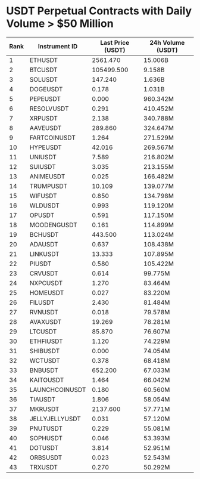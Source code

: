 # USDT Perpetual Contracts with Daily Volume > $50 Million

| Rank | Instrument ID | Last Price (USDT) | 24h Volume (USDT) |
|------|---------------|-------------------|-------------------|
| 1 | ETHUSDT | 2561.470 | 15.006B |
| 2 | BTCUSDT | 105499.500 | 9.158B |
| 3 | SOLUSDT | 147.240 | 1.636B |
| 4 | DOGEUSDT | 0.178 | 1.031B |
| 5 | PEPEUSDT | 0.000 | 960.342M |
| 6 | RESOLVUSDT | 0.291 | 410.452M |
| 7 | XRPUSDT | 2.138 | 340.788M |
| 8 | AAVEUSDT | 289.860 | 324.647M |
| 9 | FARTCOINUSDT | 1.264 | 271.529M |
| 10 | HYPEUSDT | 42.016 | 269.567M |
| 11 | UNIUSDT | 7.589 | 216.802M |
| 12 | SUIUSDT | 3.035 | 213.155M |
| 13 | ANIMEUSDT | 0.025 | 166.482M |
| 14 | TRUMPUSDT | 10.109 | 139.077M |
| 15 | WIFUSDT | 0.850 | 134.798M |
| 16 | WLDUSDT | 0.993 | 119.120M |
| 17 | OPUSDT | 0.591 | 117.150M |
| 18 | MOODENGUSDT | 0.161 | 114.899M |
| 19 | BCHUSDT | 443.500 | 113.024M |
| 20 | ADAUSDT | 0.637 | 108.438M |
| 21 | LINKUSDT | 13.333 | 107.895M |
| 22 | PIUSDT | 0.580 | 105.422M |
| 23 | CRVUSDT | 0.614 | 99.775M |
| 24 | NXPCUSDT | 1.270 | 83.464M |
| 25 | HOMEUSDT | 0.027 | 83.220M |
| 26 | FILUSDT | 2.430 | 81.484M |
| 27 | RVNUSDT | 0.018 | 79.578M |
| 28 | AVAXUSDT | 19.269 | 78.281M |
| 29 | LTCUSDT | 85.870 | 76.607M |
| 30 | ETHFIUSDT | 1.120 | 74.229M |
| 31 | SHIBUSDT | 0.000 | 74.054M |
| 32 | WCTUSDT | 0.378 | 68.418M |
| 33 | BNBUSDT | 652.200 | 67.033M |
| 34 | KAITOUSDT | 1.464 | 66.042M |
| 35 | LAUNCHCOINUSDT | 0.180 | 60.560M |
| 36 | TIAUSDT | 1.806 | 58.054M |
| 37 | MKRUSDT | 2137.600 | 57.771M |
| 38 | JELLYJELLYUSDT | 0.031 | 57.120M |
| 39 | PNUTUSDT | 0.229 | 55.081M |
| 40 | SOPHUSDT | 0.046 | 53.393M |
| 41 | DOTUSDT | 3.814 | 52.951M |
| 42 | ORBSUSDT | 0.023 | 52.543M |
| 43 | TRXUSDT | 0.270 | 50.292M |
